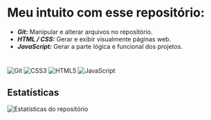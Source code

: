 # Meu intuito com esse repositório:

- ***Git:*** Manipular e alterar arquivos no repositório.
- ***HTML / CSS:*** Gerar e exibir visualmente páginas web.
- ***JavaScript:*** Gerar a parte lógica e funcional dos projetos.

# 

![Git](https://img.shields.io/badge/Git-7952B3?style=for-the-badge&logo=git&logoColor=white&labelColor=ff7000&color=ff7000)
![CSS3](https://img.shields.io/badge/CSS3-1572B6?style=for-the-badge&logo=css&logoColor=white&labelColor=00a6ff&color=00a6ff)
![HTML5](https://img.shields.io/badge/HTML5-E34F26?style=for-the-badge&logo=html5&logoColor=white&labelColor=ff8f00&color=ff8f00)
![JavaScript](https://img.shields.io/badge/JavaScript-F7DF1E?style=for-the-badge&logo=javascript&logoColor=black&labelColor=fff300&color=fff300)


## Estatísticas

![Estatísticas do repositório](https://github-readme-stats.vercel.app/api/pin/?username=Lorran-Matheus&repo=praticando-com-jogos&theme=radical)


